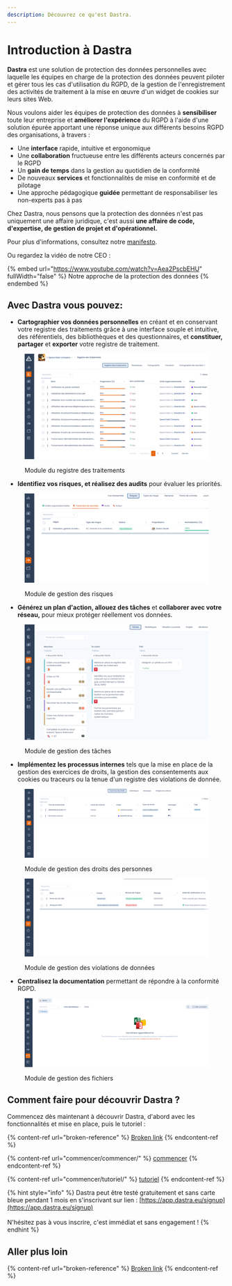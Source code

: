 ```yaml
---
description: Découvrez ce qu'est Dastra.
---
```


# Introduction à Dastra

**Dastra** est une solution de protection des données personnelles avec laquelle les équipes en charge de la protection des données peuvent piloter et gérer tous les cas d'utilisation du RGPD, de la gestion de l'enregistrement des activités de traitement à la mise en œuvre d'un widget de cookies sur leurs sites Web.

Nous voulons aider les équipes de protection des données à **sensibiliser** toute leur entreprise et **améliorer l'expérience** du RGPD à l'aide d'une solution  épurée apportant une réponse unique aux différents besoins RGPD des organisations, à travers  :

* Une **interface** rapide, intuitive et ergonomique&#x20;
* Une **collaboration** fructueuse entre les différents acteurs concernés par le RGPD
* Un **gain de temps** dans la gestion au quotidien de la conformité
* De nouveaux **services** et fonctionnalités de mise en conformité et de pilotage
* Une approche pédagogique **guidée** permettant de responsabiliser les non-experts pas à pas

Chez Dastra, nous pensons que la protection des données n'est pas uniquement une affaire juridique, c'est aussi **une affaire de code, d'expertise, de gestion de projet et d'opérationnel.**&#x20;

Pour plus d'informations, consultez notre [manifesto](https://www.dastra.eu/fr/mission).

Ou regardez la vidéo de notre CEO :&#x20;

{% embed url="https://www.youtube.com/watch?v=Aea2PscbEHU" fullWidth="false" %}
Notre approche de la protection des données
{% endembed %}



## Avec Dastra vous pouvez:

* **Cartographier vos données personnelles** en créant et en conservant votre registre des traitements grâce à une interface souple et intuitive, des référentiels, des bibliothèques et des questionnaires, et **constituer, partager** et **exporter** votre registre de traitement.

<figure><img src=".gitbook/assets/image (1) (1) (1).png" alt=""><figcaption><p>Module du registre des traitements</p></figcaption></figure>

* **Identifiez vos risques, et réalisez des audits** pour évaluer les priorités.

<figure><img src=".gitbook/assets/image (3).png" alt=""><figcaption><p>Module de gestion des risques</p></figcaption></figure>

* **Générez un plan d'action, allouez des tâches** et **collaborer avec votre réseau,** pour mieux protéger réellement vos données.

<figure><img src=".gitbook/assets/image (2) (1) (1).png" alt=""><figcaption><p>Module de gestion des tâches</p></figcaption></figure>

* **Implémentez les processus internes** tels que la mise en place de la gestion des exercices de droits, la gestion des consentements aux cookies ou traceurs ou la tenue d'un registre des violations de donnée.

<figure><img src=".gitbook/assets/image (4).png" alt=""><figcaption><p>Module de gestion des droits des personnes</p></figcaption></figure>



<figure><img src=".gitbook/assets/image (5).png" alt=""><figcaption><p>Module de gestion des violations de données</p></figcaption></figure>

* **Centralisez la documentation** permettant de répondre à la conformité RGPD.

<figure><img src=".gitbook/assets/image (7).png" alt=""><figcaption><p>Module de gestion des fichiers</p></figcaption></figure>

## Comment faire pour découvrir Dastra ?

Commencez dès maintenant à découvrir Dastra, d'abord avec les fonctionnalités et mise en place, puis le tutoriel :

{% content-ref url="broken-reference" %}
[Broken link](broken-reference)
{% endcontent-ref %}

{% content-ref url="commencer/commencer/" %}
[commencer](commencer/commencer/)
{% endcontent-ref %}

{% content-ref url="commencer/tutoriel/" %}
[tutoriel](commencer/tutoriel/)
{% endcontent-ref %}

{% hint style="info" %}
Dastra peut être testé gratuitement et sans carte bleue pendant 1 mois en s'inscrivant sur lien : [https://app.dastra.eu/signup](https://app.dastra.eu/signup) \
\
N'hésitez pas à vous inscrire, c'est immédiat et sans engagement !
{% endhint %}

## Aller plus loin

{% content-ref url="broken-reference" %}
[Broken link](broken-reference)
{% endcontent-ref %}

